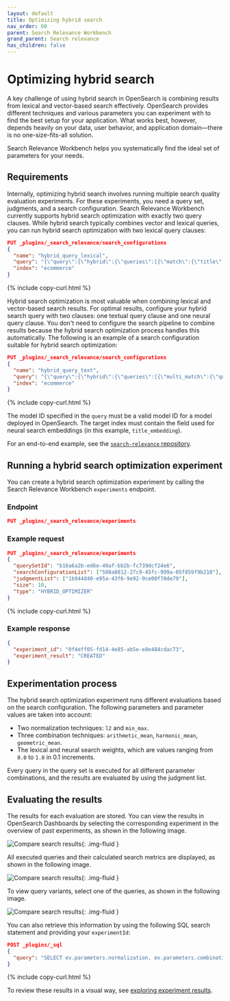 ```yaml
---
layout: default
title: Optimizing hybrid search
nav_order: 60
parent: Search Relevance Workbench
grand_parent: Search relevance
has_children: false
---
```


# Optimizing hybrid search

A key challenge of using hybrid search in OpenSearch is combining results from lexical and vector-based search effectively. OpenSearch provides different techniques and various parameters you can experiment with to find the best setup for your application. What works best, however, depends heavily on your data, user behavior, and application domain—there is no one-size-fits-all solution.

Search Relevance Workbench helps you systematically find the ideal set of parameters for your needs.

## Requirements

Internally, optimizing hybrid search involves running multiple search quality evaluation experiments. For these experiments, you need a query set, judgments, and a search configuration.
Search Relevance Workbench currently supports hybrid search optimization with exactly two query clauses. While hybrid search typically combines vector and lexical queries, you can run hybrid search optimization with two lexical query clauses:

```json
PUT _plugins/_search_relevance/search_configurations
{
  "name": "hybrid_query_lexical",
  "query": "{\"query\":{\"hybrid\":{\"queries\":[{\"match\":{\"title\":\"%SearchText%\"}},{\"match\":{\"category\":\"%SearchText%\"}}]}}}",
  "index": "ecommerce"
}
```
{% include copy-curl.html %}

Hybrid search optimization is most valuable when combining lexical and vector-based search results. For optimal results, configure your hybrid search query with two clauses: one textual query clause and one neural query clause. You don't need to configure the search pipeline to combine results because the hybrid search optimization process handles this automatically. The following is an example of a search configuration suitable for hybrid search optimization:

```json
PUT _plugins/_search_relevance/search_configurations
{
  "name": "hybrid_query_text",
  "query": "{\"query\":{\"hybrid\":{\"queries\":[{\"multi_match\":{\"query\":\"%SearchText%\",\"fields\":[\"id\",\"title\",\"category\",\"bullets\",\"description\",\"attrs.Brand\\\",\"attrs.Color\"]}},{\"neural\":{\"title_embedding\":{\"query_text\":\"%SearchText%\",\"k\":100,\"model_id\":\"lRFFb5cBHkapxdNcFFkP\"}}}]}},\"size\":10}",
  "index": "ecommerce"
}
```
{% include copy-curl.html %}

The model ID specified in the `query` must be a valid model ID for a model deployed in OpenSearch. The target index must contain the field used for neural search embeddings (in this example, `title_embedding`).

For an end-to-end example, see the [`search-relevance` repository](https://github.com/opensearch-project/search-relevance).

## Running a hybrid search optimization experiment

You can create a hybrid search optimization experiment by calling the Search Relevance Workbench `experiments` endpoint.

### Endpoint

```json
PUT _plugins/_search_relevance/experiments
```

### Example request

```json
PUT _plugins/_search_relevance/experiments
{
  "querySetId": "b16a6a2b-ed6e-49af-bb2b-fc739dcf24e6",
  "searchConfigurationList": ["508a8812-27c9-45fc-999a-05f859f9b210"],
  "judgmentList": ["1b944d40-e95a-43f6-9e92-9ce00f70de79"],
  "size": 10,
  "type": "HYBRID_OPTIMIZER"
}
```
{% include copy-curl.html %}

### Example response

```json
{
  "experiment_id": "0f4eff05-fd14-4e85-ab5e-e8e484cdac73",
  "experiment_result": "CREATED"
}
```

## Experimentation process

The hybrid search optimization experiment runs different evaluations based on the search configuration. The following parameters and parameter values are taken into account:

* Two normalization techniques: `l2` and `min_max`.
* Three combination techniques: `arithmetic_mean`, `harmonic_mean`, `geometric_mean`.
* The lexical and neural search weights, which are values ranging from `0.0` to `1.0` in 0.1 increments.

Every query in the query set is executed for all different parameter combinations, and the results are evaluated by using the judgment list.

## Evaluating the results

The results for each evaluation are stored. You can view the results in OpenSearch Dashboards by selecting the corresponding experiment in the overview of past experiments, as shown in the following image.

<img src="{{site.url}}{{site.baseurl}}/images/search-relevance-workbench/experiment_overview_hybrid_search_optimization.png" alt="Compare search results"/>{: .img-fluid }

All executed queries and their calculated search metrics are displayed, as shown in the following image.

<img src="{{site.url}}{{site.baseurl}}/images/search-relevance-workbench/hybrid_search_optimization_query_overview.png" alt="Compare search results"/>{: .img-fluid }

To view query variants, select one of the queries, as shown in the following image.

<img src="{{site.url}}{{site.baseurl}}/images/search-relevance-workbench/hybrid_search_optimization_variant_parameters.png" alt="Compare search results"/>{: .img-fluid }

You can also retrieve this information by using the following SQL search statement and providing your `experimentId`:

```json
POST _plugins/_sql
{
  "query": "SELECT ev.parameters.normalization, ev.parameters.combination, ev.parameters.weights, ev.results.evaluationResultId, ev.experimentId, er.id, er.metrics, er.searchText FROM search-relevance-experiment-variant ev JOIN search-relevance-evaluation-result er ON ev.results.evaluationResultId = er.id WHERE ev.experimentId = '814e2378-901c-4273-9873-9b758a33089d'"
}
```
{% include copy-curl.html %}

To review these results in a visual way, see [exploring experiment results]({{site.url}}{{site.baseurl}}/search-plugins/search-relevance/explore-experiment-results/).
